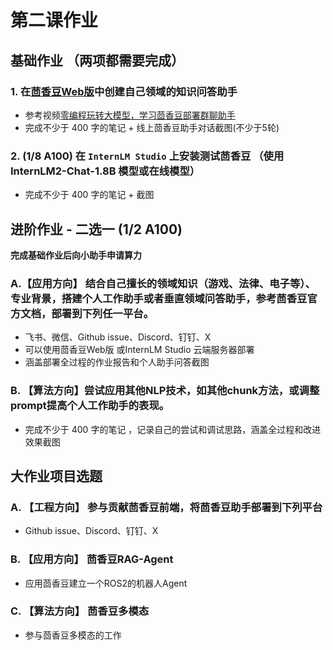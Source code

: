 # 第二课作业
## 基础作业 （两项都需要完成）
### 1. 在[茴香豆Web版](https://openxlab.org.cn/apps/detail/tpoisonooo/huixiangdou-web)中创建自己领域的知识问答助手

- 参考视频[零编程玩转大模型，学习茴香豆部署群聊助手](https://www.bilibili.com/video/BV1S2421N7mn)
- 完成不少于 400 字的笔记 + 线上茴香豆助手对话截图(不少于5轮)

### 2. (1/8 A100) 在 `InternLM Studio` 上安装测试茴香豆 （使用 InternLM2-Chat-1.8B 模型或在线模型）

- 完成不少于 400 字的笔记 + 截图

## 进阶作业 - 二选一 (1/2  A100) 

**完成基础作业后向小助手申请算力**

### A.【应用方向】 结合自己擅长的领域知识（游戏、法律、电子等）、专业背景，搭建个人工作助手或者垂直领域问答助手，参考茴香豆官方文档，部署到下列任一平台。
  - 飞书、微信、Github issue、Discord、钉钉、X
  - 可以使用茴香豆Web版 或InternLM Studio 云端服务器部署
  - 涵盖部署全过程的作业报告和个人助手问答截图

### B. 【算法方向】尝试应用其他NLP技术，如其他chunk方法，或调整prompt提高个人工作助手的表现。
  - 完成不少于 400 字的笔记 ，记录自己的尝试和调试思路，涵盖全过程和改进效果截图

## 大作业项目选题

### A. 【工程方向】 参与贡献茴香豆前端，将茴香豆助手部署到下列平台
  - Github issue、Discord、钉钉、X

### B. 【应用方向】 茴香豆RAG-Agent
  - 应用茴香豆建立一个ROS2的机器人Agent
### C. 【算法方向】 茴香豆多模态
  - 参与茴香豆多模态的工作